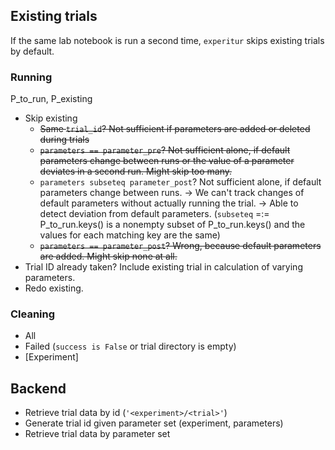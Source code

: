 ## Existing trials

If the same lab notebook is run a second time, `experitur` skips existing trials by default.

### Running
P_to_run, P_existing
- Skip existing
  - ~~Same `trial_id`? Not sufficient if parameters are added or deleted during trials~~
  - ~~`parameters == parameter_pre`? Not sufficient alone, if default parameters change between runs or the value of a parameter deviates in a second run. Might skip too many.~~
  - `parameters subseteq parameter_post`? Not sufficient alone, if default parameters change between runs. -> We can't track changes of default parameters without actually running the trial.
    -> Able to detect deviation from default parameters. (`subseteq` =:= P_to_run.keys() is a nonempty subset of P_to_run.keys() and the values for each matching key are the same)
  - ~~`parameters == parameter_post`? Wrong, because default parameters are added. Might skip none at all.~~
- Trial ID already taken? Include existing trial in calculation of varying parameters.
- Redo existing. 

### Cleaning

- All
- Failed (`success is False` or trial directory is empty)
- [Experiment]

## Backend

- Retrieve trial data by id (`'<experiment>/<trial>'`)
- Generate trial id given parameter set (experiment, parameters)
- Retrieve trial data by parameter set


